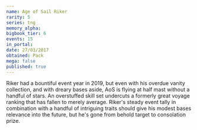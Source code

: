 ```yaml
---
name: Age of Sail Riker
rarity: 5
series: tng
memory_alpha:
bigbook_tier: 6
events: 15
in_portal:
date: 27/03/2017
obtained: Pack
mega: false
published: true
---
```


Riker had a bountiful event year in 2019, but even with his overdue vanity collection, and with dreary bases aside, AoS is flying at half mast without a handful of stars. An overstuffed skill set undercuts a formerly great voyage ranking that has fallen to merely average. Riker's steady event tally in combination with a handful of intriguing traits should give his modest bases relevance into the future, but he's gone from behold target to consolation prize.
